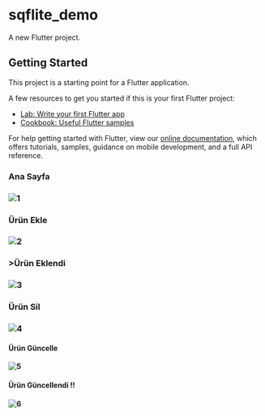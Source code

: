 # sqflite_demo

A new Flutter project.

## Getting Started

This project is a starting point for a Flutter application.

A few resources to get you started if this is your first Flutter project:

- [Lab: Write your first Flutter app](https://flutter.dev/docs/get-started/codelab)
- [Cookbook: Useful Flutter samples](https://flutter.dev/docs/cookbook)

For help getting started with Flutter, view our
[online documentation](https://flutter.dev/docs), which offers tutorials,
samples, guidance on mobile development, and a full API reference.
                                        <h3>Ana Sayfa<h3>
  
![1](https://user-images.githubusercontent.com/59146034/107864501-c6290600-6e6d-11eb-9d86-134ef5cbceb4.jpeg)

<h3>Ürün Ekle<h3>

![2](https://user-images.githubusercontent.com/59146034/107864507-d640e580-6e6d-11eb-8e5a-bf6bb29c2d10.jpeg)


<h3>>Ürün Eklendi <h3>

![3](https://user-images.githubusercontent.com/59146034/107864512-e8bb1f00-6e6d-11eb-85da-aeccc11f4c73.jpeg)


<h3>Ürün Sil<h3>

![4](https://user-images.githubusercontent.com/59146034/107864515-f83a6800-6e6d-11eb-82e0-7cc36646d80c.jpeg)


<h4>Ürün Güncelle<h4>
  
![5](https://user-images.githubusercontent.com/59146034/107864520-06888400-6e6e-11eb-8b09-08e97fbc44cc.jpeg)


<h4>Ürün Güncellendi !!<h4>

![6](https://user-images.githubusercontent.com/59146034/107864522-130cdc80-6e6e-11eb-8f95-a0ac5ffe0475.jpeg)


